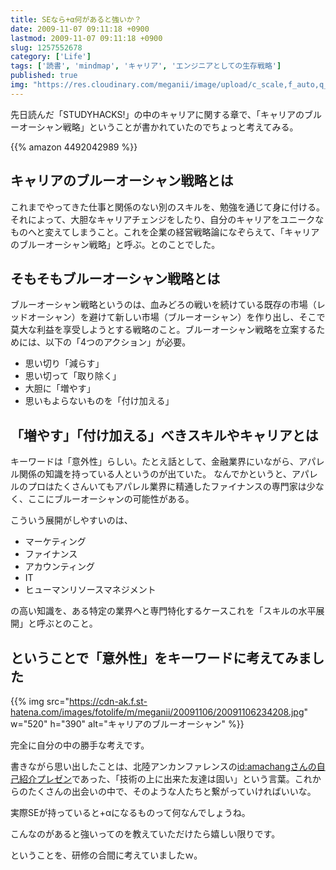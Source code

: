 ```yaml
---
title: SEなら+α何があると強いか？
date: 2009-11-07 09:11:18 +0900
lastmod: 2009-11-07 09:11:18 +0900
slug: 1257552678
category: ['Life']
tags: ['読書', 'mindmap', 'キャリア', 'エンジニアとしての生存戦略']
published: true
img: "https://res.cloudinary.com/meganii/image/upload/c_scale,f_auto,q_auto,w_100/v1514038598/BOOK_1_v8p2op.png"
---
```




先日読んだ「STUDYHACKS!」の中のキャリアに関する章で、「キャリアのブルーオーシャン戦略」ということが書かれていたのでちょっと考えてみる。


{{% amazon 4492042989 %}}


## キャリアのブルーオーシャン戦略とは

これまでやってきた仕事と関係のない別のスキルを、勉強を通じて身に付ける。それによって、大胆なキャリアチェンジをしたり、自分のキャリアをユニークなものへと変えてしまうこと。これを企業の経営戦略論になぞらえて、「キャリアのブルーオーシャン戦略」と呼ぶ。とのことでした。


## そもそもブルーオーシャン戦略とは

ブルーオーシャン戦略というのは、血みどろの戦いを続けている既存の市場（レッドオーシャン）を避けて新しい市場（ブルーオーシャン）を作り出し、そこで莫大な利益を享受しようとする戦略のこと。ブルーオーシャン戦略を立案するためには、以下の「4つのアクション」が必要。

- 思い切り「減らす」
- 思い切って「取り除く」
- 大胆に「増やす」
- 思いもよらないものを「付け加える」


## 「増やす」「付け加える」べきスキルやキャリアとは

キーワードは「意外性」らしい。たとえ話として、金融業界にいながら、アパレル関係の知識を持っている人というのが出ていた。
なんでかというと、アパレルのプロはたくさんいてもアパレル業界に精通したファイナンスの専門家は少なく、ここにブルーオーシャンの可能性がある。

こういう展開がしやすいのは、


- マーケティング
- ファイナンス
- アカウンティング
- IT
- ヒューマンリソースマネジメント

の高い知識を、ある特定の業界へと専門特化するケースこれを「スキルの水平展開」と呼ぶとのこと。


## ということで「意外性」をキーワードに考えてみました

{{% img src="https://cdn-ak.f.st-hatena.com/images/fotolife/m/meganii/20091106/20091106234208.jpg" w="520" h="390" alt="キャリアのブルーオーシャン" %}}

完全に自分の中の勝手な考えです。

書きながら思い出したことは、北陸アンカンファレンスの<a href="http://blog.hatena.ne.jp/amachang/">id:amachangさんの自己紹介プレゼン</a>であった、「技術の上に出来た友達は固い」という言葉。これからのたくさんの出会いの中で、そのような人たちと繋がっていければいいな。


実際SEが持っていると+αになるものって何なんでしょうね。

こんなのがあると強いってのを教えていただけたら嬉しい限りです。

ということを、研修の合間に考えていましたｗ。

